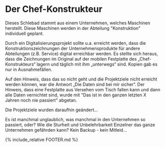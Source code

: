 # Der Chef-Konstrukteur

Dieses Schlebad stammt aus einem Unternehmen, welches Maschinen herstellt. Diese Maschinen werden in der Abteilung "Konstruktion" individuell geplant.

Durch ein Digitalisierungsprojekt sollte u.a. erreicht werden, dass die Konstruktionszeichnungen der Unternehmensprodukte für andere Abteilungen (z.B. Service) digital erreichbar werden. Es stellte sich heraus, dass die Zeichnungen im Original auf der mobilen Festplatte des „Chef-Konstrukteurs“ lagern und täglich mit ihm „unterwegs“ sind. Kopien gab es nur in Ausnahmefällen.

Auf den Hinweis, dass das so nicht geht und die Projektziele nicht erreicht werden können, war die Antwort „Die Daten sind bei mir sicher“. Der Hinweis, dass eine Festplatte aus Versehen vom Tisch fallen kann und dann alle Daten vernichtet sind, wurde mit "Das ist in den ganzen letzten X Jahren noch nie passiert" abgetan.

Die Projektziele wurden daraufhin geändert…

Es ist manchmal unglaublich, was manchmal in den Unternehmen so passiert, oder? Wie die Sturheit und Unbelehrbarkeit Einzelner das ganze Unternehmen gefährden kann? Kein Backup - kein Mitleid...

{% include_relative FOOTER.md %}
